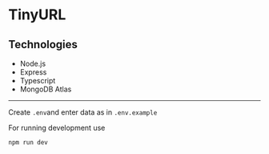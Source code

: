# TinyURL

## Technologies
- Node.js
- Express
- Typescript
- MongoDB Atlas


<hr/>

Create `.env`and enter data as in `.env.example`

For running development use

`npm run dev`

